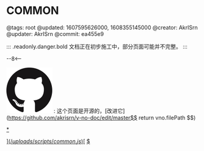 # COMMON

@tags: root
@updated: 1607595626000, 1608355145000
@creator: AkrISrn
@updater: AkrISrn
@commit: ea455e9

::: .readonly.danger.bold 文档正在初步施工中，部分页面可能并不完整。
:::

--8<--

![](/uploads/images/github.png "#16")
: 这个页面是开源的，[改进它](https://github.com/akrisrn/v-no-doc/edit/master$$ return vno.filePath $$)

[*](/uploads/styles/common.css)

[$](/uploads/scripts/common.js)
[$](https://twemoji.maxcdn.com/v/latest/twemoji.min.js)
[$](/uploads/scripts/parse-emoji.js)
